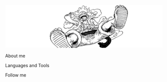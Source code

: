 [![Header](https://github.com/yourChupuzrik/yourChupuzrik/blob/main/assets/luffy.png)](https://www.youtube.com/channel/UC9_jnRiMCgx5s733lhqYGWg)

About me

Languages and Tools

Follow me